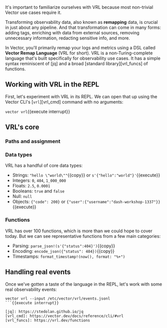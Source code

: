 It's important to familiarize ourselves with VRL because most non-trivial Vector use cases require
it.

Transforming observability data, also known as **remapping** data, is crucial in just about any
pipeline. And that transformation can come in many forms: adding tags, enriching with data from
external sources, removing unnecessary information, redacting sensitive info, and more.

In Vector, you'll primarily remap your logs and metrics using a DSL called **Vector Remap Language**
(VRL for short). VRL is a non-Turing-complete language that's built specifically for observability
use cases. It has a simple syntax reminiscent of [jq] and a broad [standard library][vrl_funcs] of
functions.

## Working with VRL in the REPL

First, let's experiment with VRL in its REPL. We can open that up using the Vector CLI's
[`vrl`][vrl_cmd] command with no arguments:

`vector vrl`{{execute interrupt}}

## VRL's core

### Paths and assignment

### Data types

VRL has a handful of core data types:

* Strings: `"hello \"world\""`{{copy}} or `s'{"hello":"world"}'`{{execute}}
* Integers: `0`, `404`, `1_000_000`
* Floats: `2.5`, `0.0001`
* Booleans: `true` and `false`
* Null: `null`
* Objects: `{"code": 200}` or `{"user":{"username":"dash-workshop-1337"}}`{{execute}}

### Functions

VRL has over 100 functions, which is more than we could hope to cover today. But we can see
representative functions from a few main categories:

* Parsing: `parse_json!(s'{"status":404}')`{{copy}}
* Encoding: `encode_json({"status": 404})`{{copy}}
* Timestamps: `format_timestamp!(now(), format: "%+")`

## Handling real events

Once we've gotten a taste of the language in the REPL, let's work with some real observability events:

```
vector vrl --input /etc/vector/vrl/events.jsonl
```{{execute interrupt}}

[jq]: https://stedolan.github.io/jq
[vrl_cmd]: https://vector.dev/docs/reference/cli/#vrl
[vrl_funcs]: https://vrl.dev/functions